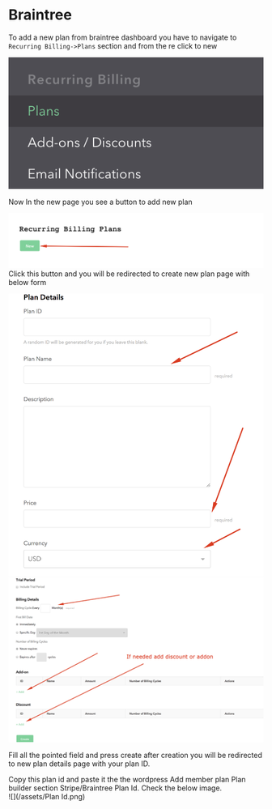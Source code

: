 # Braintree

To add a new plan from braintree dashboard you have to navigate to `Recurring Billing->Plans` section and from the re click to new

![](/assets/bplan1.png)

Now In the new page you see a button to add new plan

![](/assets/bplan2.png)Click this button and you will be redirected to create new plan page with below form

![](/assets/bplan3.png)![](/assets/bplan4.png)

Fill all the pointed field and press create after creation you will be redirected to new plan details page with your plan ID.

Copy this plan id and paste it the the wordpress Add member plan Plan builder section Stripe/Braintree Plan Id. Check the below image.  
![](/assets/Plan Id.png)

